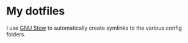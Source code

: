 # My dotfiles

I use [GNU Stow](https://www.gnu.org/software/stow/) to automatically create symlinks to the various config folders.
